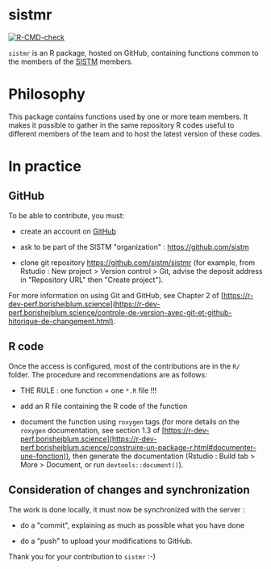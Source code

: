 
# sistmr

<!-- badges: start -->

[![R-CMD-check](https://github.com/sistm/sistmr/workflows/R-CMD-check/badge.svg)](https://github.com/sistm/sistmr/actions)
<!-- badges: end -->

`sistmr` is an R package, hosted on GitHub, containing functions common to the members of the [SISTM](bph.center/les-equipes/statistiques-pour-la-medecine-translationnelle-sistm/) members.

# Philosophy

This package contains functions used by one or more team members. It makes it possible to gather in the same repository R codes useful to different members of the team and to host the latest version of these codes.

# In practice

## GitHub

To be able to contribute, you must:

- create an account on [GitHub](https://github.com/)

- ask to be part of the SISTM "organization" : https://github.com/sistm

- clone git repository https://github.com/sistm/sistmr (for example, from Rstudio : New project > Version control > Git, advise the deposit address in "Repository URL" then "Create project").

For more information on using Git and GitHub, see Chapter 2 of [https://r-dev-perf.borishejblum.science](https://r-dev-perf.borishejblum.science/controle-de-version-avec-git-et-github-hitorique-de-changement.html).

## R code 

Once the access is configured, most of the contributions are in the `R/` folder. The procedure and recommendations are as follows: 

- THE RULE : one function = one `*.R` file !!!

- add an R file containing the R code of the function

- document the function using `roxygen` tags (for more details on the `roxygen` documentation, see section 1.3 of [https://r-dev-perf.borishejblum.science](https://r-dev-perf.borishejblum.science/construire-un-package-r.html#documenter-une-fonction)), then generate the documentation (Rstudio : Build tab > More > Document, or run `devtools::document()`).

## Consideration of changes and synchronization

The work is done locally, it must now be synchronized with the server :

- do a "commit", explaining as much as possible what you have done

- do a "push" to upload your modifications to GitHub.

Thank you for your contribution to `sistmr` :-)
